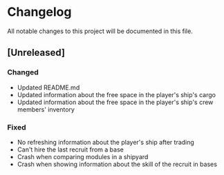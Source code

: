 # Changelog
All notable changes to this project will be documented in this file.

## [Unreleased]

### Changed
- Updated README.md
- Updated information about the free space in the player's ship's cargo
- Updated information about the free space in the player's ship's crew
  members' inventory

### Fixed
- No refreshing information about the player's ship after trading
- Can't hire the last recruit from a base
- Crash when comparing modules in a shipyard
- Crash when showing information about the skill of the recruit in bases
